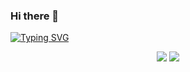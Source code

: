 ### Hi there 👋

<!--
**chuanmx20/chuanmx20** is a ✨ _special_ ✨ repository because its `README.md` (this file) appears on your GitHub profile.
Here are some ideas to get you started:

- 🔭 I’m currently working on ...
- 🌱 I’m currently learning ...
- 👯 I’m looking to collaborate on ...
- 🤔 I’m looking for help with ...
- 💬 Ask me about ...
- 📫 How to reach me: ...
- 😄 Pronouns: ...
- ⚡ Fun fact: ...
-->


[![Typing SVG](https://readme-typing-svg.herokuapp.com?font=Fira+Code&weight=480&size=28&duration=4000&pause=800&color=F2F70E&center=true&vCenter=true&multiline=true&width=435&lines=Bling+bling+bling)](https://git.io/typing-svg)

<p align="center">
<a title="github" target="_blank" href="https://github.com/chuanmx20"><img src="https://img.shields.io/badge/dynamic/json?label=GitHub&suffix=%20followers&query=%24.data.totalSubs&url=https%3A%2F%2Fapi.spencerwoo.com%2Fsubstats%2F%3Fsource%3Dgithub%26queryKey%3DAchuan-2&labelColor=282c34&color=353940&logo=github&longCache=true" ></a>
 <a title="blog" target="_blank" href="https://chuanmx.cc"><img src="https://img.shields.io/badge/chuanmx-blog-00ffcc" /></a>
</p>
